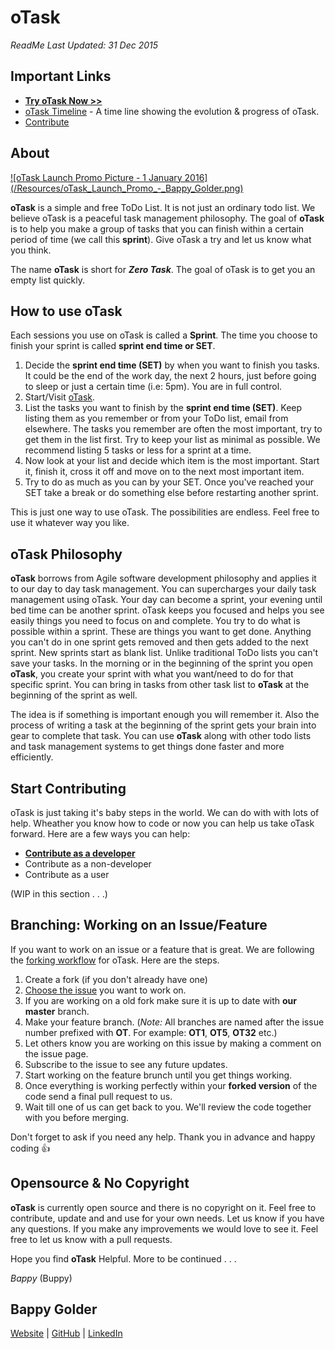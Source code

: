 <!--
GitHub Markdown System:
https://help.github.com/articles/markdown-basics/
https://guides.github.com/features/mastering-markdown/
-->

# oTask
*ReadMe Last Updated: 31 Dec 2015*

## Important Links
- [**Try oTask Now >>**](http://bappygolder.github.io/oTask/Project-Source/#/taskView)
- [oTask Timeline](http://otask.tumblr.com/) - A time line showing the evolution & progress of oTask.
- [Contribute](#contribute)

## About

<a href="https://www.youtube.com/watch?v=YxTWhN6kF-Y" target="_blank">
![oTask Launch Promo Picture - 1 January 2016](/Resources/oTask_Launch_Promo_-_Bappy_Golder.png)
</a>

**oTask** is a simple and free ToDo List. It is not just an ordinary todo list. We believe oTask is a peaceful task management philosophy. The goal of **oTask** is to help you make a group of tasks that you can finish within a certain period of time (we call this **sprint**). Give oTask a try and let us know what you think.

The name **oTask** is short for ***Zero Task***. The goal of oTask is to get you an empty list quickly. 

## How to use oTask
Each sessions you use on oTask is called a **Sprint**. The time you choose to finish your sprint is called **sprint end time or SET**. 

1. Decide the **sprint end time (SET)** by when you want to finish you tasks. It could be the end of the work day, the next 2 hours, just before going to sleep or just a certain time (i.e: 5pm). You are in full control.
2. Start/Visit [oTask](http://bappygolder.github.io/oTask/Project-Source/#/taskView).
3. List the tasks you want to finish by the **sprint end time (SET)**. Keep listing them as you remember or from your ToDo list, email from elsewhere. The tasks you remember are often the most important, try to get them in the list first. Try to keep your list as minimal as possible. We recommend listing 5 tasks or less for a sprint at a time.
4. Now look at your list and decide which item is the most important. Start it, finish it, cross it off and move on to the next most important item.
5. Try to do as much as you can by your SET. Once you've reached your SET take a break or do something else before restarting another sprint.

This is just one way to use oTask. The possibilities are endless. Feel free to use it whatever way you like.

## oTask Philosophy
**oTask** borrows from Agile software development philosophy and applies it to our day to day task management. You can supercharges your daily task management using oTask. Your day can become a sprint, your evening until bed time can be another sprint. oTask keeps you focused and helps you see easily things you need to focus on and complete. You try to do what is possible within a sprint. These are things you want to get done. Anything you can't do in one sprint gets removed and then gets added to the next sprint. New sprints start as blank list. Unlike traditional ToDo lists you can't save your tasks. In the morning or in the beginning of the sprint you open **oTask**, you create your sprint with what you want/need to do for that specific sprint. You can bring in tasks from other task list to **oTask** at the beginning of the sprint as well.

The idea is if something is important enough you will remember it. Also the process of writing a task at the beginning of the sprint gets your brain into gear to complete that task. You can use **oTask** along with other todo lists and task management systems to get things done faster and more efficiently. 

<a name="contribute"></a>
## Start Contributing
oTask is just taking it's baby steps in the world. We can do with with lots of help. Wheather you know how to code or now you can help us take oTask forward. Here are a few ways you can help:

- [**Contribute as a developer**](https://bappy.typeform.com/to/rNtiON)
- Contribute as a non-developer
- Contribute as a user

(WIP in this section . . .)

## Branching: Working on an Issue/Feature
If you want to work on an issue or a feature that is great. We are following the [forking workflow](https://guides.github.com/activities/forking/index.html) for oTask. Here are the steps. 

1. Create a fork (if you don't already have one)
2. [Choose the issue](https://github.com/bappygolder/oTask/issues) you want to work on.
3. If you are working on a old fork make sure it is up to date with **our master** branch. 
3. Make your feature branch. (*Note:* All branches are named after the issue number prefixed with **OT**. For example: **OT1**, **OT5**, **OT32** etc.)
4. Let others know you are working on this issue by making a comment on the issue page.
5. Subscribe to the issue to see any future updates. 
6. Start working on the feature brunch until you get things working. 
7. Once everything is working perfectly within your **forked version** of the code send a final pull request to us.
8. Wait till one of us can get back to you. We'll review the code together with you before merging. 

Don't forget to ask if you need any help. Thank you in advance and happy coding :+1:

## Opensource & No Copyright
**oTask** is currently open source and there is no copyright on it. Feel free to contribute, update and and use for your own needs. Let us know if you have any questions. If you make any improvements we would love to see it. Feel free to let us know with a pull requests.

Hope you find **oTask** Helpful.
More to be continued . . .

*Bappy* (Buppy)

## Bappy Golder <br/>
<a href="http://bappygolder.com/">Website</a>  |  <a href="https://github.com/bappygolder">GitHub</a> |  <a href="https://au.linkedin.com/in/bappygolder">LinkedIn</a>


<!---------------- 
Internal Resources

Simillar Services/Products:
	https://pomodoro.cc/
---------------->

